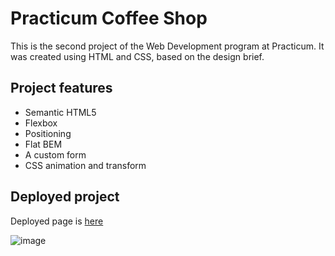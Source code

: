 # Practicum Coffee Shop

This is the second project of the Web Development program at Practicum. It was created using HTML and CSS, based on the design brief.

## Project features

- Semantic HTML5
- Flexbox
- Positioning
- Flat BEM
- A custom form
- CSS animation and transform

## Deployed project
Deployed page is [here](https://marinu-m.github.io/se_project_coffeeshop/)

![image](https://github.com/MarinU-M/se_project_coffeeshop/assets/133256866/2842fa8d-641b-482a-b6fc-63bf5540d0fb)
